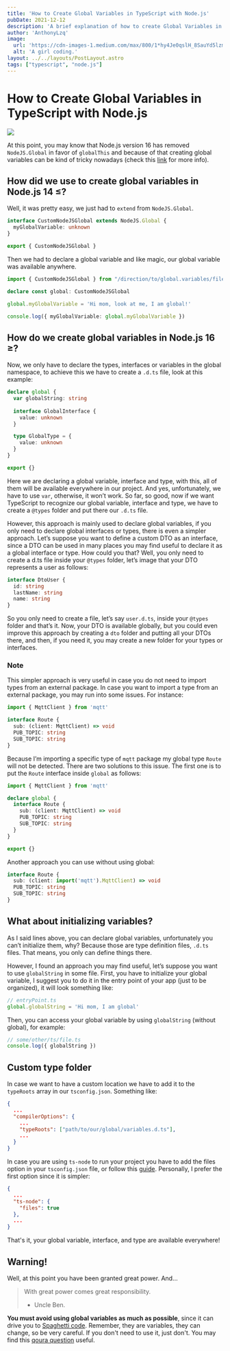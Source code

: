 ```yaml
---
title: 'How to Create Global Variables in TypeScript with Node.js'
pubDate: 2021-12-12
description: 'A brief explanation of how to create Global Variables in TS with Node.js'
author: 'AnthonyLzq'
image:
  url: 'https://cdn-images-1.medium.com/max/800/1*hy4Je0qslH_8SauYd5lzmw.jpeg'
  alt: 'A girl coding.'
layout: ../../layouts/PostLayout.astro
tags: ["typescript", "node.js"]
---
```

# How to Create Global Variables in TypeScript with Node.js

![](https://cdn-images-1.medium.com/max/800/1*hy4Je0qslH_8SauYd5lzmw.jpeg)

At this point, you may know that Node.js version 16 has removed `NodeJS.Global` in favor of `globalThis` and because of that creating global variables can be kind of tricky nowadays (check this [link](https://github.com/DefinitelyTyped/DefinitelyTyped/pull/53669) for more info).

## How did we use to create global variables in Node.js 14 ≤?

Well, it was pretty easy, we just had to `extend` from `NodeJS.Global`.

```ts
interface CustomNodeJSGlobal extends NodeJS.Global {
  myGlobalVariable: unknown
}

export { CustomNodeJSGlobal }
```

Then we had to declare a global variable and like magic, our global variable was available anywhere.

```ts
import { CustomNodeJSGlobal } from "/direction/to/global.variables/file"

declare const global: CustomNodeJSGlobal

global.myGlobalVariable = 'Hi mom, look at me, I am global!'

console.log({ myGlobalVariable: global.myGlobalVariable })
```

## How do we create global variables in Node.js 16 ≥?

Now, we only have to declare the types, interfaces or variables in the global namespace, to achieve this we have to create a `.d.ts` file, look at this example:

```ts
declare global {
  var globalString: string
  
  interface GlobalInterface {
    value: unknown
  }

  type GlobalType = {
    value: unknown
  }
}

export {}
```

Here we are declaring a global variable, interface and type, with this, all of them will be available everywhere in our project. And yes, unfortunately, we have to use `var`, otherwise, it won’t work. So far, so good, now if we want TypeScript to recognize our global variable, interface and type, we have to create a `@types` folder and put there our `.d.ts` file.

However, this approach is mainly used to declare global variables, if you only need to declare global interfaces or types, there is even a simpler approach. Let’s suppose you want to define a custom DTO as an interface, since a DTO can be used in many places you may find useful to declare it as a global interface or type. How could you that? Well, you only need to create a d.ts file inside your `@types` folder, let’s image that your DTO represents a user as follows:

```ts
interface DtoUser {
  id: string
  lastName: string
  name: string
}
```

So you only need to create a file, let’s say `user.d.ts`, inside your `@types` folder and that’s it. Now, your DTO is available globally, but you could even improve this approach by creating a `dto` folder and putting all your DTOs there, and then, if you need it, you may create a new folder for your types or interfaces.

### Note

This simpler approach is very useful in case you do not need to import types from an external package. In case you want to import a type from an external package, you may run into some issues. For instance:

```ts
import { MqttClient } from 'mqtt'

interface Route {
  sub: (client: MqttClient) => void
  PUB_TOPIC: string
  SUB_TOPIC: string
}
```

Because I’m importing a specific type of `mqtt` package my global type `Route` will not be detected. There are two solutions to this issue. The first one is to put the `Route` interface inside `global` as follows:

```ts
import { MqttClient } from 'mqtt'

declare global {
  interface Route {
    sub: (client: MqttClient) => void
    PUB_TOPIC: string
    SUB_TOPIC: string
  }
}

export {}
```

Another approach you can use without using global:

```ts
interface Route {
  sub: (client: import('mqtt').MqttClient) => void
  PUB_TOPIC: string
  SUB_TOPIC: string
}
```

## What about initializing variables?

As I said lines above, you can declare global variables, unfortunately you can’t initialize them, why? Because those are type definition files, `.d.ts` files. That means, you only can define things there.

However, I found an approach you may find useful, let’s suppose you want to use `globalString` in some file. First, you have to initialize your global variable, I suggest you to do it in the entry point of your app (just to be organized), it will look something like:

```ts
// entryPoint.ts
global.globalString = 'Hi mom, I am global'
```

Then, you can access your global variable by using `globalString` (without global), for example:

```ts
// some/other/ts/file.ts
console.log({ globalString })
```

## Custom type folder

In case we want to have a custom location we have to add it to the `typeRoots` array in our `tsconfig.json`. Something like:

```json
{
  ...
  "compilerOptions": {
    ...
    "typeRoots": ["path/to/our/global/variables.d.ts"],
    ...
  }
}
```

In case you are using `ts-node` to run your project you have to add the files option in your `tsconfig.json` file, or follow this [guide](https://github.com/TypeStrong/ts-node#missing-types). Personally, I prefer the first option since it is simpler:

```json
{
  ...
  "ts-node": {
    "files": true
  },
  ...
}
```

That's it, your global variable, interface, and type are available everywhere!

## Warning!

Well, at this point you have been granted great power. And…

> With great power comes great responsibility.
> - Uncle Ben.

**You must avoid using global variables as much as possible**, since it can drive you to [Spaghetti code](https://en.wikipedia.org/wiki/Spaghetti_code). Remember, they are variables, they can change, so be very careful. If you don't need to use it, just don't. You may find this [qoura question](https://www.quora.com/When-is-it-a-good-idea-to-use-global-variables) useful.
